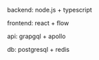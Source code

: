 backend: node.js + typescript

frontend: react + flow

api: grapgql + apollo

db: postgresql + redis
